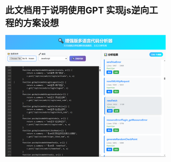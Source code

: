 # 此文档用于说明使用GPT 实现js逆向工程的方案设想


![AI_js](https://github.com/kay-cottage/Cognitive-GPT-Toolkit/blob/main/img/ac7f78ad8061e5adc44e0d73df8bdf0.png)
